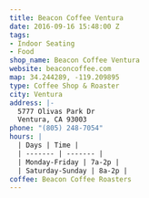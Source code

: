 ```yaml
---
title: Beacon Coffee Ventura
date: 2016-09-16 15:48:00 Z
tags:
- Indoor Seating
- Food
shop_name: Beacon Coffee Ventura
website: beaconcoffee.com
map: 34.244289, -119.209895
type: Coffee Shop & Roaster
city: Ventura
address: |-
  5777 Olivas Park Dr
  Ventura, CA 93003
phone: "(805) 248-7054"
hours: |
  | Days | Time |
  | ------- | ------- |
  | Monday-Friday | 7a-2p |
  | Saturday-Sunday | 8a-2p |
coffee: Beacon Coffee Roasters
---
```


